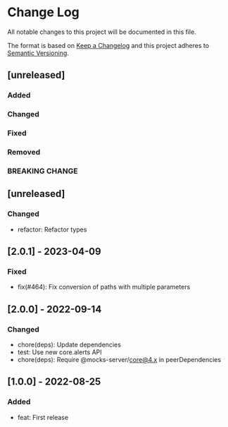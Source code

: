 # Change Log
All notable changes to this project will be documented in this file.

The format is based on [Keep a Changelog](http://keepachangelog.com/)
and this project adheres to [Semantic Versioning](http://semver.org/).

## [unreleased]
### Added
### Changed
### Fixed
### Removed
### BREAKING CHANGE

## [unreleased]

### Changed
- refactor: Refactor types

## [2.0.1] - 2023-04-09

### Fixed
- fix(#464): Fix conversion of paths with multiple parameters

## [2.0.0] - 2022-09-14

### Changed
- chore(deps): Update dependencies
- test: Use new core.alerts API
- chore(deps): Require @mocks-server/core@4.x in peerDependencies

## [1.0.0] - 2022-08-25

### Added
- feat: First release
